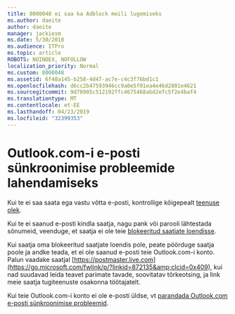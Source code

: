 ```yaml
---
title: 8000048 ei saa ka Adblock meili lugemiseks
ms.author: daeite
author: daeite
manager: jackiesm
ms.date: 5/30/2018
ms.audience: ITPro
ms.topic: article
ROBOTS: NOINDEX, NOFOLLOW
localization_priority: Normal
ms.custom: 8000048
ms.assetid: 6f48a145-b258-4d47-ac7e-c4c3f76bd1c1
ms.openlocfilehash: d6cc2b47593946cc9a0e5f01ea4e46d2801e4621
ms.sourcegitcommit: 9d78905c512192ffc4675468abd2efc5f2e4baf4
ms.translationtype: MT
ms.contentlocale: et-EE
ms.lasthandoff: 04/23/2019
ms.locfileid: "32399353"
---
```

# <a name="fix-outlookcom-email-sync-issues"></a>Outlook.com-i e-posti sünkroonimise probleemide lahendamiseks

Kui te ei saa saata ega vastu võtta e-posti, kontrollige kõigepealt [teenuse olek](https://go.microsoft.com/fwlink/p/?linkid=837482&amp;clcid=0x409).
  
Kui te ei saanud e-posti kindla saatja, nagu pank või parooli lähtestada sõnumeid, veenduge, et saatja ei ole teie [blokeeritud saatjate loendisse](https://go.microsoft.com/fwlink/p/?linkid=873133&amp;clcid=0x409).
  
Kui saatja oma blokeeritud saatjate loendis pole, peate pöörduge saatja poole ja andke teada, et ei ole saanud e-posti teie Outlook.com-i konto. Palun vaadake saatjal [https://postmaster.live.com](https://go.microsoft.com/fwlink/p/?linkid=872135&amp;clcid=0x409), kui nad suudavad leida teavet parimate tavade, soovitatav tõrkeotsing, ja link meie saatja tugiteenuste osakonna töötajatelt.
  
Kui teie Outlook.com-i konto ei ole e-posti üldse, vt [parandada Outlook.com e-posti sünkroonimise probleemid](https://go.microsoft.com/fwlink/p/?linkid=2001207&amp;clcid=0x409).
  

